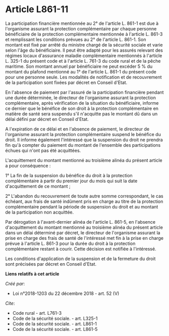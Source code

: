 # Article L861-11 

La participation financière mentionnée au 2° de l'article L. 861-1 est due à l'organisme assurant la protection
complémentaire par chaque personne bénéficiaire de la protection complémentaire mentionnée à l'article L. 861-3 et
remplissant les conditions prévues au 2° de l'article L. 861-1. Son montant est fixé par arrêté du ministre chargé de la
sécurité sociale et varie selon l'âge du bénéficiaire. Il peut être adapté pour les assurés relevant des régimes locaux
d'assurance maladie complémentaire mentionnés à l'article L. 325-1 du présent code et à l'article L. 761-3 du code rural et
de la pêche maritime. Son montant annuel par bénéficiaire ne peut excéder 5 % du montant du plafond mentionné au 1° de
l'article L. 861-1 du présent code pour une personne seule. Les modalités de notification et de recouvrement de la
participation sont fixées par décret en Conseil d'Etat. 

En l'absence de paiement par l'assuré de la participation financière pendant une durée déterminée, le directeur de
l'organisme assurant la protection complémentaire, après vérification de la situation du bénéficiaire, informe ce dernier que
le bénéfice de son droit à la protection complémentaire en matière de santé sera suspendu s'il n'acquitte pas le montant dû
dans un délai défini par décret en Conseil d'Etat. 

A l'expiration de ce délai et en l'absence de paiement, le directeur de l'organisme assurant la protection complémentaire
suspend le bénéfice du droit. Il informe également l'intéressé que la suspension du droit ne prendra fin qu'à compter du
paiement du montant de l'ensemble des participations échues qui n'ont pas été acquittées. 

L'acquittement du montant mentionné au troisième alinéa du présent article a pour conséquence : 

1° La fin de la suspension du bénéfice du droit à la protection complémentaire à partir du premier jour du mois qui suit la
date d'acquittement de ce montant ; 

2° L'abandon du recouvrement de toute autre somme correspondant, le cas échéant, aux frais de santé indûment pris en charge
au titre de la protection complémentaire pendant la période de suspension du droit et au montant de la participation non
acquittée. 

Par dérogation à l'avant-dernier alinéa de l'article L. 861-5, en l'absence d'acquittement du montant mentionné au troisième
alinéa du présent article dans un délai déterminé par décret, le directeur de l'organisme assurant la prise en charge des
frais de santé de l'intéressé met fin à la prise en charge prévue à l'article L. 861-3 pour la durée du droit à la protection
complémentaire restant à courir. Cette décision est notifiée à l'intéressé. 

Les conditions d'application de la suspension et de la fermeture du droit sont précisées par décret en Conseil d'Etat.

**Liens relatifs à cet article**

_Créé par_:

  - Loi n°2018-1203 du 22 décembre 2018 - art. 52 (V)

_Cite_:

  - Code rural - art. L761-3
  - Code de la sécurité sociale. - art. L325-1
  - Code de la sécurité sociale. - art. L861-1
  - Code de la sécurité sociale. - art. L861-5
